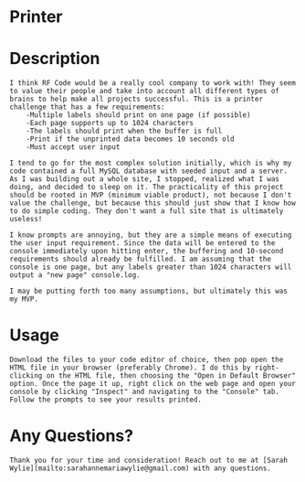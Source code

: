 # Printer
# Description
    I think RF Code would be a really cool company to work with! They seem to value their people and take into account all different types of brains to help make all projects successful. This is a printer challenge that has a few requirements:
        -Multiple labels should print on one page (if possible)
        -Each page supports up to 1024 characters
        -The labels should print when the buffer is full
        -Print if the unprinted data becomes 10 seconds old
        -Must accept user input
    
    I tend to go for the most complex solution initially, which is why my code contained a full MySQL database with seeded input and a server. As I was building out a whole site, I stopped, realized what I was doing, and decided to sleep on it. The practicality of this project should be rooted in MVP (minimum viable product), not because I don't value the challenge, but because this should just show that I know how to do simple coding. They don't want a full site that is ultimately useless! 

    I know prompts are annoying, but they are a simple means of executing the user input requirement. Since the data will be entered to the console immediately upon hitting enter, the buffering and 10-second requirements should already be fulfilled. I am assuming that the console is one page, but any labels greater than 1024 characters will output a "new page" console.log. 

    I may be putting forth too many assumptions, but ultimately this was my MVP.

# Usage
    Download the files to your code editor of choice, then pop open the HTML file in your browser (preferably Chrome). I do this by right-clicking on the HTML file, then choosing the "Open in Default Browser" option. Once the page it up, right click on the web page and open your console by clicking "Inspect" and navigating to the "Console" tab. Follow the prompts to see your results printed.


# Any Questions?
    Thank you for your time and consideration! Reach out to me at [Sarah Wylie](mailto:sarahannemariawylie@gmail.com) with any questions.


